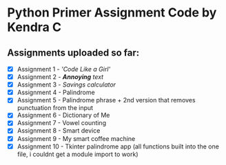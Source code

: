 # Python Primer Assignment Code by Kendra C

## Assignments uploaded so far:
- [x] Assignment 1 - *'Code Like a Girl'*
- [x] Assignment 2 - ***Annoying*** *text*
- [x] Assignment 3 - *Savings calculator*
- [x] Assignment 4 - Palindrome
- [x] Assignment 5 - Palindrome phrase + 2nd version that removes punctuation from the input
- [x] Assignment 6 - Dictionary of Me
- [x] Assignment 7 - Vowel counting
- [x] Assignment 8 - Smart device
- [x] Assignment 9 - My smart coffee machine
- [x] Assignment 10 - Tkinter palindrome app (all functions built into the one file, i couldnt get a module import to work)